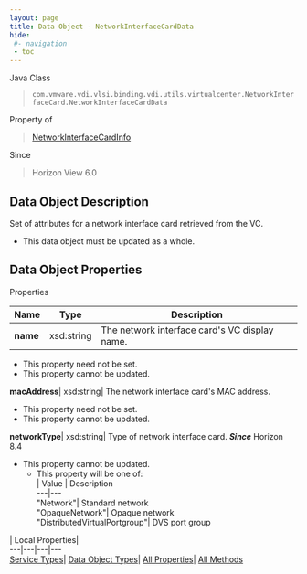 ```yaml
---
layout: page
title: Data Object - NetworkInterfaceCardData
hide:
 #- navigation
 - toc
---
```






Java Class  
> `com.vmware.vdi.vlsi.binding.vdi.utils.virtualcenter.NetworkInterfaceCard.NetworkInterfaceCardData`

Property of  
> [NetworkInterfaceCardInfo](vdi.utils.virtualcenter.NetworkInterfaceCard.NetworkInterfaceCardInfo.md#field_detail)

Since  
> Horizon View 6.0


## Data Object Description 

Set of attributes for a network interface card retrieved from the VC. 

  * This data object must be updated as a whole.



## Data Object Properties

Properties

Name |  Type |  Description   
---|---|---  
**name**|  xsd:string|  The network interface card's VC display name.   


* This property need not be set.
* This property cannot be updated.

  
**macAddress**|  xsd:string|  The network interface card's MAC address.   


* This property need not be set.
* This property cannot be updated.

  
**networkType**|  xsd:string|  Type of network interface card.  **_Since_** Horizon 8.4  


* This property cannot be updated.
  * This property will be one of:  
|  Value |  Description   
---|---  
"Network"| Standard network  
"OpaqueNetwork"| Opaque network  
"DistributedVirtualPortgroup"| DVS port group  

  
  
  
 | Local Properties|   
---|---|---|---  
[Service Types](index-mo_types.md)| [Data Object Types](index-do_types.md)| [All Properties](index-properties.md)| [All Methods](index-methods.md)  
  
  
